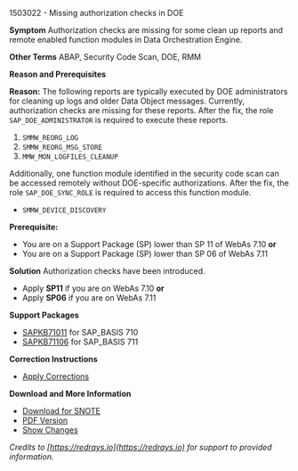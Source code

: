 1503022 - Missing authorization checks in DOE

**Symptom**
Authorization checks are missing for some clean up reports and remote enabled function modules in Data Orchestration Engine.

**Other Terms**
ABAP, Security Code Scan, DOE, RMM

**Reason and Prerequisites**

**Reason:**
The following reports are typically executed by DOE administrators for cleaning up logs and older Data Object messages. Currently, authorization checks are missing for these reports. After the fix, the role `SAP_DOE_ADMINISTRATOR` is required to execute these reports.

1. `SMMW_REORG_LOG`
2. `SMMW_REORG_MSG_STORE`
3. `MMW_MON_LOGFILES_CLEANUP`

Additionally, one function module identified in the security code scan can be accessed remotely without DOE-specific authorizations. After the fix, the role `SAP_DOE_SYNC_ROLE` is required to access this function module.

- `SMMW_DEVICE_DISCOVERY`

**Prerequisite:**
- You are on a Support Package (SP) lower than SP 11 of WebAs 7.10
  **or**
- You are on a Support Package (SP) lower than SP 06 of WebAs 7.11

**Solution**
Authorization checks have been introduced.

- Apply **SP11** if you are on WebAs 7.10
  **or**
- Apply **SP06** if you are on WebAs 7.11

**Support Packages**
- [SAPKB71011](https://me.sap.com/supportpackage/SAPKB71011) for SAP_BASIS 710
- [SAPKB71106](https://me.sap.com/supportpackage/SAPKB71106) for SAP_BASIS 711

**Correction Instructions**
- [Apply Corrections](https://me.sap.com/corrins/0001503022/41)

**Download and More Information**
- [Download for SNOTE](https://notesdownloads.sap.com/note/0040000008896662017)
- [PDF Version](https://userapps.support.sap.com/sap/support/sfm/notes/print/0001503022?language=en-US&token=2E723A6F748E50412E0DA3E6EA71F44F)
- [Show Changes](https://me.sap.com/notesLatestChanges/0001503022/E/diff)

*Credits to [https://redrays.io](https://redrays.io) for support to provided information.*